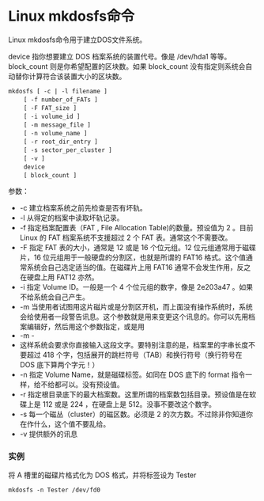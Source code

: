 # Linux mkdosfs命令

Linux mkdosfs命令用于建立DOS文件系统。

 device 指你想要建立 DOS 档案系统的装置代号。像是 /dev/hda1 等等。 block_count 则是你希望配置的区块数。如果 block_count 没有指定则系统会自动替你计算符合该装置大小的区块数。

    mkdosfs [ -c | -l filename ]
    　　 [ -f number_of_FATs ]
    　　 [ -F FAT_size ]
    　　 [ -i volume_id ]
    　　 [ -m message_file ]
    　　 [ -n volume_name ]
    　　 [ -r root_dir_entry ]
    　　 [ -s sector_per_cluster ]
    　　 [ -v ]
    　　 device
    　　 [ block_count ]
    

参数：

- -c 建立档案系统之前先检查是否有坏轨。
- -l 从得定的档案中读取坏轨记录。
- -f 指定档案配置表（FAT , File Allocation Table)的数量。预设值为 2 。目前 Linux 的 FAT 档案系统不支援超过 2 个 FAT 表。通常这个不需要改。
- -F 指定 FAT 表的大小，通常是 12 或是 16 个位元组。12 位元组通常用于磁碟片，16 位元组用于一般硬盘的分割区，也就是所谓的 FAT16 格式。这个值通常系统会自己选定适当的值。在磁碟片上用 FAT16 通常不会发生作用，反之在硬盘上用 FAT12 亦然。
- -i 指定 Volume ID。一般是一个 4 个位元组的数字，像是 2e203a47 。如果不给系统会自己产生。
- -m 当使用者试图用这片磁片或是分割区开机，而上面没有操作系统时，系统会给使用者一段警告讯息。这个参数就是用来变更这个讯息的。你可以先用档案编辑好，然后用这个参数指定，或是用
- -m -
- 这样系统会要求你直接输入这段文字。要特别注意的是，档案里的字串长度不要超过 418 个字，包括展开的跳栏符号（TAB）和换行符号（换行符号在 DOS 底下算两个字元！）
- -n 指定 Volume Name，就是磁碟标签。如同在 DOS 底下的 format 指令一样，给不给都可以。没有预设值。
- -r 指定根目录底下的最大档案数。这里所谓的档案数包括目录。预设值是在软碟上是 112 或是 224 ，在硬盘上是 512。没事不要改这个数字。
- -s 每一个磁丛（cluster）的磁区数。必须是 2 的次方数。不过除非你知道你在作什么，这个值不要乱给。
- -v 提供额外的讯息

### 实例

将 A 槽里的磁碟片格式化为 DOS 格式，并将标签设为 Tester

    mkdosfs -n Tester /dev/fd0